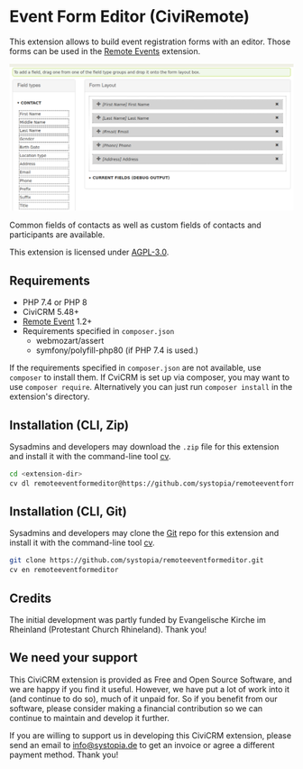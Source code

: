 # Event Form Editor (CiviRemote)

This extension allows to build event registration forms with an editor. Those
forms can be used in the
[Remote Events](https://github.com/systopia/de.systopia.remoteevent) extension.

![Screenshot](images/screenshot.png)

Common fields of contacts as well as custom fields of contacts and participants
are available.

This extension is licensed under [AGPL-3.0](LICENSE.txt).

## Requirements

* PHP 7.4 or PHP 8
* CiviCRM 5.48+
* [Remote Event](https://github.com/systopia/de.systopia.remoteevent) 1.2+
* Requirements specified in `composer.json`
  * webmozart/assert
  * symfony/polyfill-php80 (if PHP 7.4 is used.)

If the requirements specified in `composer.json` are not available, use
`composer` to install them. If CviCRM is set up via composer, you may want to
use `composer require`. Alternatively you can just run `composer install` in
the extension's directory.

## Installation (CLI, Zip)

Sysadmins and developers may download the `.zip` file for this extension and
install it with the command-line tool [cv](https://github.com/civicrm/cv).

```bash
cd <extension-dir>
cv dl remoteeventformeditor@https://github.com/systopia/remoteeventformeditor/archive/main.zip
```

## Installation (CLI, Git)

Sysadmins and developers may clone the [Git](https://en.wikipedia.org/wiki/Git) repo for this extension and
install it with the command-line tool [cv](https://github.com/civicrm/cv).

```bash
git clone https://github.com/systopia/remoteeventformeditor.git
cv en remoteeventformeditor
```

## Credits

The initial development was partly funded by Evangelische Kirche im Rheinland (Protestant Church Rhineland). Thank you!

## We need your support
This CiviCRM extension is provided as Free and Open Source Software, and we are happy if you find it useful. However, we have put a lot of work into it (and continue to do so), much of it unpaid for. So if you benefit from our software, please consider making a financial contribution so we can continue to maintain and develop it further.

If you are willing to support us in developing this CiviCRM extension, please send an email to info@systopia.de to get an invoice or agree a different payment method. Thank you! 

